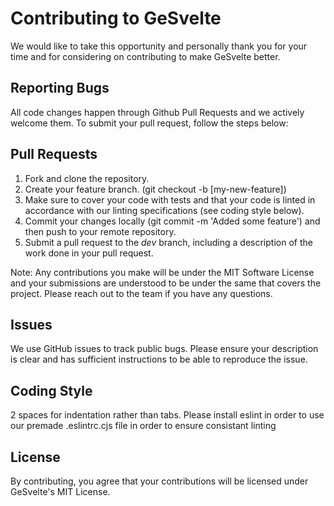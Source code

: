 # Contributing to GeSvelte

We would like to take this opportunity and personally thank you for your time and for considering on contributing to make GeSvelte better.

## Reporting Bugs

All code changes happen through Github Pull Requests and we actively welcome them. To submit your pull request, follow the steps below:

## Pull Requests

1. Fork and clone the repository.
2. Create your feature branch. (git checkout -b [my-new-feature])
3. Make sure to cover your code with tests and that your code is linted in accordance with our linting specifications (see coding style below).
4. Commit your changes locally (git commit -m 'Added some feature') and then push to your remote repository.
5. Submit a pull request to the _dev_ branch, including a description of the work done in your pull request.

Note: Any contributions you make will be under the MIT Software License and your submissions are understood to be under the same that covers the project. Please reach out to the team if you have any questions.

## Issues

We use GitHub issues to track public bugs. Please ensure your description is clear and has sufficient instructions to be able to reproduce the issue.

## Coding Style

2 spaces for indentation rather than tabs.
Please install eslint in order to use our premade .eslintrc.cjs file in order to ensure consistant linting

## License

By contributing, you agree that your contributions will be licensed under GeSvelte's MIT License.
